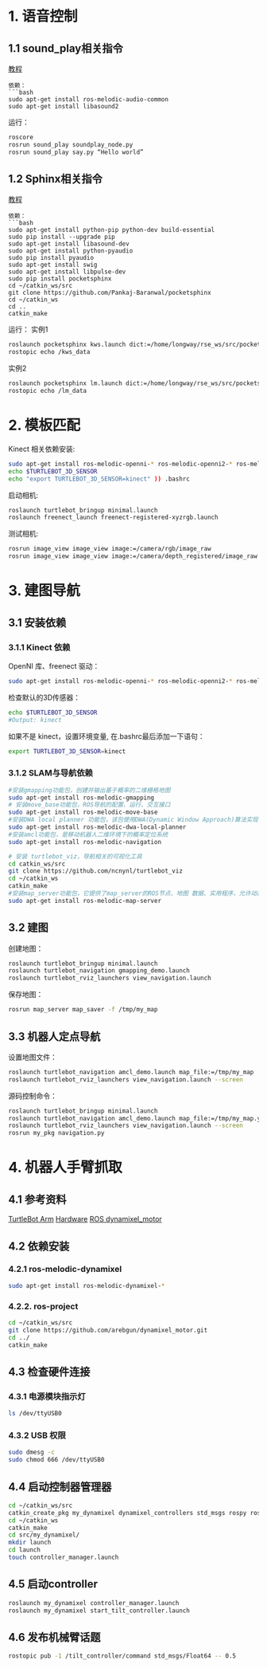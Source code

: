 # 1. 语音控制

## 1.1 sound_play相关指令
[教程](http://wiki.ros.org/sound_play/Tutorials)
```
依赖：
```bash
sudo apt-get install ros-melodic-audio-common
sudo apt-get install libasound2
```
运行：
```bash
roscore
rosrun sound_play soundplay_node.py
rosrun sound_play say.py “Hello world”
```
## 1.2 Sphinx相关指令
[教程](http://wiki.ros.org/pocketsphinx)
```
依赖：
```bash
sudo apt-get install python-pip python-dev build-essential
sudo pip install --upgrade pip
sudo apt-get install libasound-dev
sudo apt-get install python-pyaudio
sudo pip install pyaudio
sudo apt-get install swig
sudo apt-get install libpulse-dev
sudo pip install pocketsphinx
cd ~/catkin_ws/src
git clone https://github.com/Pankaj-Baranwal/pocketsphinx​
cd ~/catkin_ws
cd ..
catkin_make
```
运行：
实例1
```bash
roslaunch pocketsphinx kws.launch dict:=/home/longway/rse_ws/src/pocketsphinx/demo/voice_cmd.dic kws:=/home/longway/rse_ws/src/pocketsphinx/demo/voice_cmd.kwlist
rostopic echo /kws_data
```
实例2
```bash
roslaunch pocketsphinx lm.launch dict:=/home/longway/rse_ws/src/pocketsphinx/demo/robocup/robocup.dic lm:=/home/longway/rse_ws/src/pocketsphinx/demo/robocup/robocup.lm
rostopic echo /lm_data
```

# 2. 模板匹配
Kinect 相关依赖安装:
```bash
sudo apt-get install ros-melodic-openni-* ros-melodic-openni2-* ros-melodic-freenect-*
echo $TURTLEBOT_3D_SENSOR
echo "export TURTLEBOT_3D_SENSOR=kinect" )) .bashrc
```
启动相机:
```bash
roslaunch turtlebot_bringup minimal.launch
roslaunch freenect_launch freenect-registered-xyzrgb.launch
```
测试相机:
```bash
rosrun image_view image_view image:=/camera/rgb/image_raw 
rosrun image_view image_view image:=/camera/depth_registered/image_raw
```

# 3. 建图导航
## 3.1 安装依赖
### 3.1.1 Kinect 依赖
OpenNI 库、freenect 驱动：
```bash
sudo apt-get install ros-melodic-openni-* ros-melodic-openni2-* ros-melodic-freenect-*
```
检查默认的3D传感器：
```bash
echo $TURTLEBOT_3D_SENSOR
#Output: kinect
```
如果不是 kinect，设置环境变量, 在.bashrc最后添加一下语句：
```bash
export TURTLEBOT_3D_SENSOR=kinect
```
### 3.1.2 SLAM与导航依赖
```bash
#安装gmapping功能包，创建并输出基于概率的二维栅格地图
sudo apt-get install ros-melodic-gmapping
# 安装move_base功能包，ROS导航的配置、运行、交互接口
sudo apt-get install ros-melodic-move-base
#安装DWA local planner 功能包，该包使用DWA(Dynamic Window Approach)算法实现平面上移动机器人局部导航功能
sudo apt-get install ros-melodic-dwa-local-planner
#安装amcl功能包，是移动机器人二维环境下的概率定位系统
sudo apt-get install ros-melodic-navigation
```
```bash
# 安装 turtlebot_viz，导航相关的可视化工具
cd catkin_ws/src
git clone https://github.com/ncnynl/turtlebot_viz
cd ~/catkin_ws
catkin_make
#安装map_server功能包，它提供了map_server的ROS节点、地图 数据、实用程序，允许动态生成的映射保存到文件
sudo apt-get install ros-melodic-map-server
```
## 3.2 建图
创建地图：
```bash
roslaunch turtlebot_bringup minimal.launch
roslaunch turtlebot_navigation gmapping_demo.launch
roslaunch turtlebot_rviz_launchers view_navigation.launch
```
保存地图：
```bash
rosrun map_server map_saver -f /tmp/my_map
```
## 3.3 机器人定点导航
设置地图文件：
```bash
roslaunch turtlebot_navigation amcl_demo.launch map_file:=/tmp/my_map
roslaunch turtlebot_rviz_launchers view_navigation.launch --screen
```
源码控制命令：
```bash
roslaunch turtlebot_bringup minimal.launch
roslaunch turtlebot_navigation amcl_demo.launch map_file:=/tmp/my_map.yaml
roslaunch turtlebot_rviz_launchers view_navigation.launch --screen 
rosrun my_pkg navigation.py
```

# 4. 机器人手臂抓取
## 4.1 参考资料
[TurtleBot Arm](http://wiki.ros.org/turtlebot_arm/)
[Hardware](https://makezine.com/projects/build-an-arm-for-your-turtlebot/ )
[ROS dynamixel_motor](http://wiki.ros.org/dynamixel_motor)

## 4.2 依赖安装
### 4.2.1 ros-melodic-dynamixel
```bash
sudo apt-get install ros-melodic-dynamixel-*
```
### 4.2.2. ros-project
```bash
cd ~/catkin_ws/src
git clone https://github.com/arebgun/dynamixel_motor.git 
cd ../
catkin_make
```

## 4.3 检查硬件连接
### 4.3.1 电源模块指示灯
```bash
ls /dev/ttyUSB0
```
### 4.3.2 USB 权限
```bash
sudo dmesg -c
sudo chmod 666 /dev/ttyUSB0
```

## 4.4 启动控制器管理器
```bash
cd ~/catkin_ws/src
catkin_create_pkg my_dynamixel dynamixel_controllers std_msgs rospy roscpp
cd ~/catkin_ws
catkin_make
cd src/my_dynamixel/ 
mkdir launch
cd launch
touch controller_manager.launch
```

## 4.5 启动controller
```bash
roslaunch my_dynamixel controller_manager.launch
roslaunch my_dynamixel start_tilt_controller.launch
```
## 4.6 发布机械臂话题
```bash
rostopic pub -1 /tilt_controller/command std_msgs/Float64 -- 0.5
```